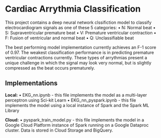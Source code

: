 # Cardiac Arrythmia Classification

This project contains a deep neural network clssifiction model to classify electrocardiogram signals
as one of these 5 categories:
• N: Normal beat
• S: Supraventricular premature beat
• V: Premature ventricular contraction
• F: Fusion of ventricular and normal beat
• Q: Unclassifiable beat

The best performing model implementation currently achieves an F-1 score of 0.97.
The weakest classification performance is in predicting premature ventricular contractions currently.
These types of arrythmias present a unique challenge in which the signal may look very normal,
but is slightly compressed as the beat occurs prematurely.

## Implementations
**Local:**
• EKG_nn.ipynb - this file implements the model as a multi-layer perceptron using Sci-kit Learn
• EKG_nn_pyspark.ipynb - this file implements the model using a local instance of Spark and the Spark ML Library

**Cloud:**
• pyspark_train_model.py - this file implements the model in a Google Cloud Platform instance of Spark
running on a Google Dataproc cluster. Data is stored in Cloud Storage and BigQuery.
